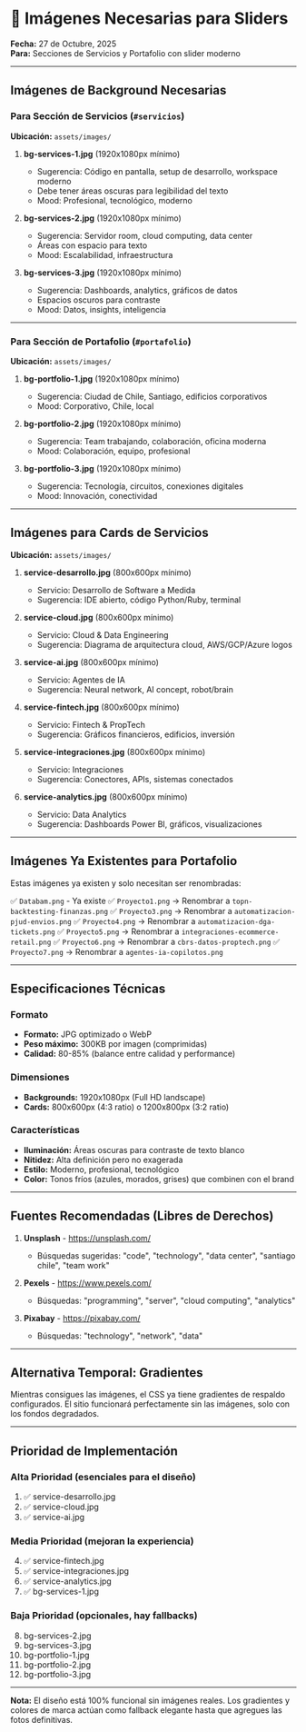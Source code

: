 # 📸 Imágenes Necesarias para Sliders

**Fecha:** 27 de Octubre, 2025  
**Para:** Secciones de Servicios y Portafolio con slider moderno

---

## Imágenes de Background Necesarias

### Para Sección de Servicios (`#servicios`)

**Ubicación:** `assets/images/`

1. **bg-services-1.jpg** (1920x1080px mínimo)

   - Sugerencia: Código en pantalla, setup de desarrollo, workspace moderno
   - Debe tener áreas oscuras para legibilidad del texto
   - Mood: Profesional, tecnológico, moderno

2. **bg-services-2.jpg** (1920x1080px mínimo)

   - Sugerencia: Servidor room, cloud computing, data center
   - Áreas con espacio para texto
   - Mood: Escalabilidad, infraestructura

3. **bg-services-3.jpg** (1920x1080px mínimo)
   - Sugerencia: Dashboards, analytics, gráficos de datos
   - Espacios oscuros para contraste
   - Mood: Datos, insights, inteligencia

---

### Para Sección de Portafolio (`#portafolio`)

**Ubicación:** `assets/images/`

1. **bg-portfolio-1.jpg** (1920x1080px mínimo)

   - Sugerencia: Ciudad de Chile, Santiago, edificios corporativos
   - Mood: Corporativo, Chile, local

2. **bg-portfolio-2.jpg** (1920x1080px mínimo)

   - Sugerencia: Team trabajando, colaboración, oficina moderna
   - Mood: Colaboración, equipo, profesional

3. **bg-portfolio-3.jpg** (1920x1080px mínimo)
   - Sugerencia: Tecnología, circuitos, conexiones digitales
   - Mood: Innovación, conectividad

---

## Imágenes para Cards de Servicios

**Ubicación:** `assets/images/`

1. **service-desarrollo.jpg** (800x600px mínimo)

   - Servicio: Desarrollo de Software a Medida
   - Sugerencia: IDE abierto, código Python/Ruby, terminal

2. **service-cloud.jpg** (800x600px mínimo)

   - Servicio: Cloud & Data Engineering
   - Sugerencia: Diagrama de arquitectura cloud, AWS/GCP/Azure logos

3. **service-ai.jpg** (800x600px mínimo)

   - Servicio: Agentes de IA
   - Sugerencia: Neural network, AI concept, robot/brain

4. **service-fintech.jpg** (800x600px mínimo)

   - Servicio: Fintech & PropTech
   - Sugerencia: Gráficos financieros, edificios, inversión

5. **service-integraciones.jpg** (800x600px mínimo)

   - Servicio: Integraciones
   - Sugerencia: Conectores, APIs, sistemas conectados

6. **service-analytics.jpg** (800x600px mínimo)
   - Servicio: Data Analytics
   - Sugerencia: Dashboards Power BI, gráficos, visualizaciones

---

## Imágenes Ya Existentes para Portafolio

Estas imágenes ya existen y solo necesitan ser renombradas:

✅ `Databam.png` - Ya existe
✅ `Proyecto1.png` → Renombrar a `topn-backtesting-finanzas.png`
✅ `Proyecto3.png` → Renombrar a `automatizacion-pjud-envios.png`
✅ `Proyecto4.png` → Renombrar a `automatizacion-dga-tickets.png`
✅ `Proyecto5.png` → Renombrar a `integraciones-ecommerce-retail.png`
✅ `Proyecto6.png` → Renombrar a `cbrs-datos-proptech.png`
✅ `Proyecto7.png` → Renombrar a `agentes-ia-copilotos.png`

---

## Especificaciones Técnicas

### Formato

- **Formato:** JPG optimizado o WebP
- **Peso máximo:** 300KB por imagen (comprimidas)
- **Calidad:** 80-85% (balance entre calidad y performance)

### Dimensiones

- **Backgrounds:** 1920x1080px (Full HD landscape)
- **Cards:** 800x600px (4:3 ratio) o 1200x800px (3:2 ratio)

### Características

- **Iluminación:** Áreas oscuras para contraste de texto blanco
- **Nitidez:** Alta definición pero no exagerada
- **Estilo:** Moderno, profesional, tecnológico
- **Color:** Tonos fríos (azules, morados, grises) que combinen con el brand

---

## Fuentes Recomendadas (Libres de Derechos)

1. **Unsplash** - https://unsplash.com/

   - Búsquedas sugeridas: "code", "technology", "data center", "santiago chile", "team work"

2. **Pexels** - https://www.pexels.com/

   - Búsquedas: "programming", "server", "cloud computing", "analytics"

3. **Pixabay** - https://pixabay.com/
   - Búsquedas: "technology", "network", "data"

---

## Alternativa Temporal: Gradientes

Mientras consigues las imágenes, el CSS ya tiene gradientes de respaldo configurados.
El sitio funcionará perfectamente sin las imágenes, solo con los fondos degradados.

---

## Prioridad de Implementación

### Alta Prioridad (esenciales para el diseño)

1. ✅ service-desarrollo.jpg
2. ✅ service-cloud.jpg
3. ✅ service-ai.jpg

### Media Prioridad (mejoran la experiencia)

4. ✅ service-fintech.jpg
5. ✅ service-integraciones.jpg
6. ✅ service-analytics.jpg
7. ✅ bg-services-1.jpg

### Baja Prioridad (opcionales, hay fallbacks)

8. bg-services-2.jpg
9. bg-services-3.jpg
10. bg-portfolio-1.jpg
11. bg-portfolio-2.jpg
12. bg-portfolio-3.jpg

---

**Nota:** El diseño está 100% funcional sin imágenes reales. Los gradientes y colores
de marca actúan como fallback elegante hasta que agregues las fotos definitivas.
